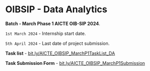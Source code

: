 # OIBSIP - Data Analytics
**Batch - March Phase 1 AICTE OIB-SIP 2024**. 

`1st March 2024` - Internship start date.

`5th April 2024` - Last date of project submission.

**Task list** - [bit.ly/AICTE_OIBSIP_MarchP1TaskList_DA](https://bit.ly/AICTE_OIBSIP_MarchP1TaskList_DA)

**Task Submission Form** - [bit.ly/AICTE_OIBSIP_MarchP1Submission](http://bit.ly/AICTE_OIBSIP_MarchP1Submission)
